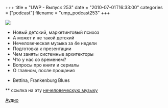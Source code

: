 +++
title = "UWP - Выпуск 253"
date = "2010-07-01T16:33:00"
categories = ["podcast"]
filename = "ump_podcast253"
+++

![](https://podcast.umputun.com/images/uwp/uwp253.jpg)




- Новый детский, маркетинговый психоз
- А может и не такой детский
- Нечеловеческая музыка за 4е недели
- Подготовка к презентации
- Чем заняты системные архитекторы
- Что у нас со временем?
- Вопросы про книги и сериалы
- О главном, после прощания


* Bettina, Frankenburg Blues


** ссылка на эту [нечеловеческую музыку](http://dl.dropbox.com/u/71582/MVI_1974/MVI_1974.html)

[Аудио](http://archive.rucast.net/uwp/media/ump_podcast253.mp3)
<audio src="http://archive.rucast.net/uwp/media/ump_podcast253.mp3" preload="none">